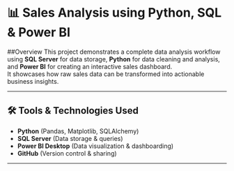 # 📊 Sales Analysis using Python, SQL & Power BI

##Overview
This project demonstrates a complete data analysis workflow using **SQL Server** for data storage, **Python** for data cleaning and analysis, and **Power BI** for creating an interactive sales dashboard.  
It showcases how raw sales data can be transformed into actionable business insights.

---

## 🛠 Tools & Technologies Used
- **Python** (Pandas, Matplotlib, SQLAlchemy)
- **SQL Server** (Data storage & queries)
- **Power BI Desktop** (Data visualization & dashboarding)
- **GitHub** (Version control & sharing)

---


